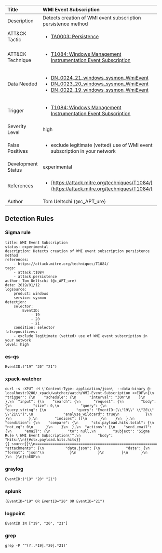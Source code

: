 | Title                | WMI Event Subscription                                                                                                                                                 |
|:---------------------|:------------------------------------------------------------------------------------------------------------------------------------------------------------|
| Description          | Detects creation of WMI event subscription persistence method                                                                                                                                           |
| ATT&amp;CK Tactic    | <ul><li>[TA0003: Persistence](https://attack.mitre.org/tactics/TA0003)</li></ul>  |
| ATT&amp;CK Technique | <ul><li>[T1084: Windows Management Instrumentation Event Subscription](https://attack.mitre.org/techniques/T1084)</li></ul>                             |
| Data Needed          | <ul><li>[DN_0024_21_windows_sysmon_WmiEvent](../Data_Needed/DN_0024_21_windows_sysmon_WmiEvent.md)</li><li>[DN_0023_20_windows_sysmon_WmiEvent](../Data_Needed/DN_0023_20_windows_sysmon_WmiEvent.md)</li><li>[DN_0022_19_windows_sysmon_WmiEvent](../Data_Needed/DN_0022_19_windows_sysmon_WmiEvent.md)</li></ul>                                                         |
| Trigger              | <ul><li>[T1084: Windows Management Instrumentation Event Subscription](../Triggers/T1084.md)</li></ul>  |
| Severity Level       | high                                                                                                                                                 |
| False Positives      | <ul><li>exclude legitimate (vetted) use of WMI event subscription in your network</li></ul>                                                                  |
| Development Status   | experimental                                                                                                                                                |
| References           | <ul><li>[https://attack.mitre.org/techniques/T1084/](https://attack.mitre.org/techniques/T1084/)</li></ul>                                                          |
| Author               | Tom Ueltschi (@c_APT_ure)                                                                                                                                                |


## Detection Rules

### Sigma rule

```
title: WMI Event Subscription
status: experimental
description: Detects creation of WMI event subscription persistence method
references:
    - https://attack.mitre.org/techniques/T1084/
tags:
    - attack.t1084
    - attack.persistence
author: Tom Ueltschi (@c_APT_ure)
date: 2019/01/12
logsource:
    product: windows
    service: sysmon
detection:
    selector:
        EventID:
            - 19
            - 20
            - 21
    condition: selector
falsepositives:
    - exclude legitimate (vetted) use of WMI event subscription in your network
level: high

```





### es-qs
    
```
EventID:("19" "20" "21")
```


### xpack-watcher
    
```
curl -s -XPUT -H \'Content-Type: application/json\' --data-binary @- localhost:9200/_xpack/watcher/watch/WMI-Event-Subscription <<EOF\n{\n  "trigger": {\n    "schedule": {\n      "interval": "30m"\n    }\n  },\n  "input": {\n    "search": {\n      "request": {\n        "body": {\n          "size": 0,\n          "query": {\n            "query_string": {\n              "query": "EventID:(\\"19\\" \\"20\\" \\"21\\")",\n              "analyze_wildcard": true\n            }\n          }\n        },\n        "indices": []\n      }\n    }\n  },\n  "condition": {\n    "compare": {\n      "ctx.payload.hits.total": {\n        "not_eq": 0\n      }\n    }\n  },\n  "actions": {\n    "send_email": {\n      "email": {\n        "to": null,\n        "subject": "Sigma Rule \'WMI Event Subscription\'",\n        "body": "Hits:\\n{{#ctx.payload.hits.hits}}{{_source}}\\n================================================================================\\n{{/ctx.payload.hits.hits}}",\n        "attachments": {\n          "data.json": {\n            "data": {\n              "format": "json"\n            }\n          }\n        }\n      }\n    }\n  }\n}\nEOF\n
```


### graylog
    
```
EventID:("19" "20" "21")
```


### splunk
    
```
(EventID="19" OR EventID="20" OR EventID="21")
```


### logpoint
    
```
EventID IN ["19", "20", "21"]
```


### grep
    
```
grep -P '^(?:.*19|.*20|.*21)'
```



